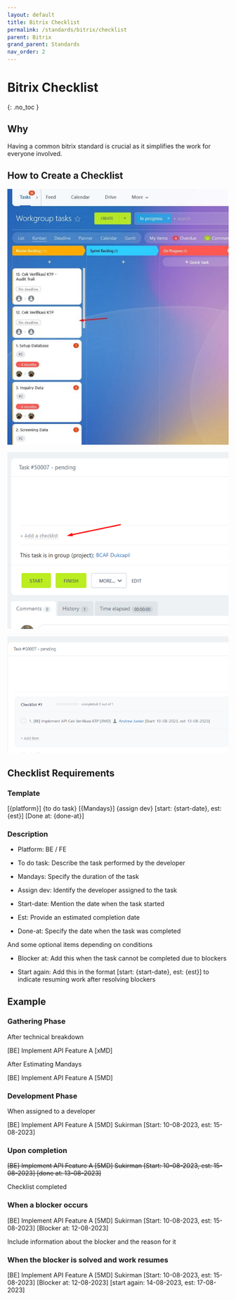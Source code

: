 ```yaml
---
layout: default
title: Bitrix Checklist
permalink: /standards/bitrix/checklist
parent: Bitrix
grand_parent: Standards
nav_order: 2
---
```


# Bitrix Checklist
{: .no_toc }

## Why
Having a common bitrix standard is crucial as it simplifies the work for everyone involved.

## How to Create a Checklist

![image](https://github.com/PT-Akar-Inti-Teknologi/ait_development_standard_assets/blob/main/Bitrix/Checklist/1.jpg?raw=true)

![image](https://github.com/PT-Akar-Inti-Teknologi/ait_development_standard_assets/blob/main/Bitrix/Checklist/2.png?raw=true)

![image](https://github.com/PT-Akar-Inti-Teknologi/ait_development_standard_assets/blob/main/Bitrix/Checklist/3.png?raw=true)

## Checklist Requirements

### Template

[{platform}] {to do task} [{Mandays}] {assign dev} [start: {start-date}, est: {est}]  [Done at: {done-at}] 

### Description
- Platform: BE / FE 

- To do task: Describe the task performed by the developer

- Mandays: Specify the duration of the task

- Assign dev: Identify the developer assigned to the task

- Start-date: Mention the date when the task started

- Est: Provide an estimated completion date

- Done-at: Specify the date when the task was completed


And some optional items depending on conditions

- Blocker at: Add this when the task cannot be completed due to blockers

- Start again: Add this in the format [start: {start-date}, est: {est}] to indicate resuming work after resolving blockers

## Example

### Gathering Phase

After technical breakdown

[BE] Implement API Feature A [xMD]

After Estimating Mandays

[BE] Implement API Feature A [5MD]

### Development Phase

When assigned to a developer

[BE] Implement API Feature A [5MD] Sukirman [Start: 10-08-2023, est: 15-08-2023]

### Upon completion

~~[BE] Implement API Feature A [5MD] Sukirman [Start: 10-08-2023, est: 15-08-2023] [done at: 13-08-2023]~~

Checklist completed

### When a blocker occurs

[BE] Implement API Feature A [5MD] Sukirman [Start: 10-08-2023, est: 15-08-2023] [Blocker at: 12-08-2023]

Include information about the blocker and the reason for it

### When the blocker is solved and work resumes

[BE] Implement API Feature A [5MD] Sukirman [Start: 10-08-2023, est: 15-08-2023] [Blocker at: 12-08-2023] [start again: 14-08-2023, est: 17-08-2023]
